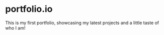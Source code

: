 # portfolio.io
This is my first portfolio, showcasing my latest projects and a little taste of who I am!
